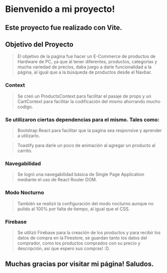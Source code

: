 
# Bienvenido a mi proyecto!
## Este proyecto fue realizado con Vite.

## Objetivo del Proyecto
> El objetivo de la pagina fue hacer un E-Commerce de productos de Hardware de PC, ya que al tener diferentes, productos, categorías y mucha variedad de precios, daba juego a darle funcionalidad a la página, al igual que a la búsqueda de productos desde el Navbar.


### Context
> Se creó un ProductsContext para facilitar el pasaje de props y un CartContext para facilitar la codificación del mismo ahorrando mucho codigo.


### Se utilizaron ciertas dependencias para el mismo. Tales como:

> Bootstrap React para facilitar que la pagina sea responsive y aprender a utilizarlo.

> Toastify para darle un poco de animación al agregar un producto al carrito.


### Navegabilidad

> Se logró una navegabilidad básica de Single Page Application mediante el uso de React Router DOM.

### Modo Nocturno

> También se realizó la configuración del modo nocturno aunque no pulido al 100% por falta de tiempo, al igual que el CSS. 


### Firebase


> Se utilizó Firebase para la creación de los productos y para recibir los datos de compra en la Firestore, se guardan tanto los datos del comprador, como los productos comprados con su precio y descripción, así que espero sus compras! :D.


## Muchas gracias por visitar mi página! Saludos.

